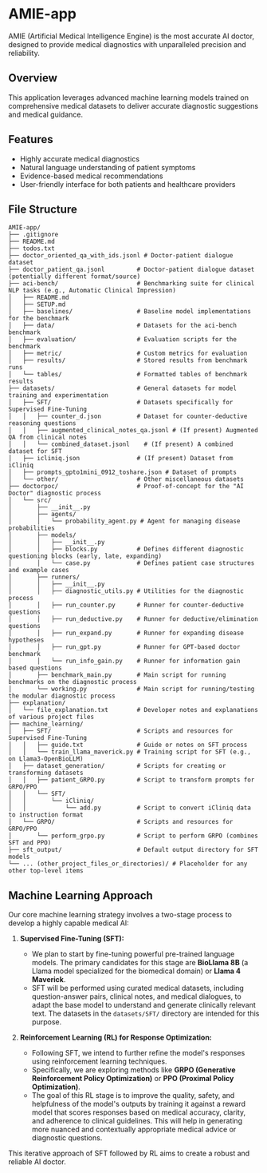 # AMIE-app

AMIE (Artificial Medical Intelligence Engine) is the most accurate AI doctor, designed to provide medical diagnostics with unparalleled precision and reliability.

## Overview

This application leverages advanced machine learning models trained on comprehensive medical datasets to deliver accurate diagnostic suggestions and medical guidance.

## Features

- Highly accurate medical diagnostics
- Natural language understanding of patient symptoms
- Evidence-based medical recommendations
- User-friendly interface for both patients and healthcare providers

## File Structure

```
AMIE-app/
├── .gitignore
├── README.md
├── todos.txt
├── doctor_oriented_qa_with_ids.jsonl # Doctor-patient dialogue dataset
├── doctor_patient_qa.jsonl         # Doctor-patient dialogue dataset (potentially different format/source)
├── aci-bench/                      # Benchmarking suite for clinical NLP tasks (e.g., Automatic Clinical Impression)
│   ├── README.md
│   ├── SETUP.md
│   ├── baselines/                  # Baseline model implementations for the benchmark
│   ├── data/                       # Datasets for the aci-bench benchmark
│   ├── evaluation/                 # Evaluation scripts for the benchmark
│   ├── metric/                     # Custom metrics for evaluation
│   ├── results/                    # Stored results from benchmark runs
│   └── tables/                     # Formatted tables of benchmark results
├── datasets/                       # General datasets for model training and experimentation
│   ├── SFT/                        # Datasets specifically for Supervised Fine-Tuning
│   │   ├── counter_d.json          # Dataset for counter-deductive reasoning questions
│   │   ├── augmented_clinical_notes_qa.jsonl # (If present) Augmented QA from clinical notes
│   │   └── combined_dataset.jsonl    # (If present) A combined dataset for SFT
│   ├── icliniq.json                # (If present) Dataset from iCliniq
│   ├── prompts_gpto1mini_0912_toshare.json # Dataset of prompts
│   └── other/                      # Other miscellaneous datasets
├── doctorpoc/                      # Proof-of-concept for the "AI Doctor" diagnostic process
│   └── src/
│       ├── __init__.py
│       ├── agents/
│       │   └── probability_agent.py # Agent for managing disease probabilities
│       ├── models/
│       │   ├── __init__.py
│       │   ├── blocks.py           # Defines different diagnostic questioning blocks (early, late, expanding)
│       │   └── case.py             # Defines patient case structures and example cases
│       ├── runners/
│       │   ├── __init__.py
│       │   ├── diagnostic_utils.py # Utilities for the diagnostic process
│       │   ├── run_counter.py      # Runner for counter-deductive questions
│       │   ├── run_deductive.py    # Runner for deductive/elimination questions
│       │   ├── run_expand.py       # Runner for expanding disease hypotheses
│       │   ├── run_gpt.py          # Runner for GPT-based doctor benchmark
│       │   └── run_info_gain.py    # Runner for information gain based questions
│       ├── benchmark_main.py       # Main script for running benchmarks on the diagnostic process
│       └── working.py              # Main script for running/testing the modular diagnostic process
├── explanation/
│   └── file_explanation.txt        # Developer notes and explanations of various project files
├── machine_learning/
│   ├── SFT/                        # Scripts and resources for Supervised Fine-Tuning
│   │   ├── guide.txt               # Guide or notes on SFT process
│   │   └── train_llama_maverick.py # Training script for SFT (e.g., on Llama3-OpenBioLLM)
│   ├── dataset_generation/         # Scripts for creating or transforming datasets
│   │   ├── patient_GRPO.py         # Script to transform prompts for GRPO/PPO
│   │   └── SFT/
│   │       └── iCliniq/
│   │           └── add.py          # Script to convert iCliniq data to instruction format
│   └── GRPO/                       # Scripts and resources for GRPO/PPO
│       └── perform_grpo.py         # Script to perform GRPO (combines SFT and PPO)
├── sft_output/                     # Default output directory for SFT models
└── ... (other_project_files_or_directories)/ # Placeholder for any other top-level items
```

## Machine Learning Approach

Our core machine learning strategy involves a two-stage process to develop a highly capable medical AI:

1.  **Supervised Fine-Tuning (SFT):**
    *   We plan to start by fine-tuning powerful pre-trained language models. The primary candidates for this stage are **BioLlama 8B** (a Llama model specialized for the biomedical domain) or **Llama 4 Maverick**.
    *   SFT will be performed using curated medical datasets, including question-answer pairs, clinical notes, and medical dialogues, to adapt the base model to understand and generate clinically relevant text. The datasets in the `datasets/SFT/` directory are intended for this purpose.

2.  **Reinforcement Learning (RL) for Response Optimization:**
    *   Following SFT, we intend to further refine the model's responses using reinforcement learning techniques.
    *   Specifically, we are exploring methods like **GRPO (Generative Reinforcement Policy Optimization)** or **PPO (Proximal Policy Optimization)**.
    *   The goal of this RL stage is to improve the quality, safety, and helpfulness of the model's outputs by training it against a reward model that scores responses based on medical accuracy, clarity, and adherence to clinical guidelines. This will help in generating more nuanced and contextually appropriate medical advice or diagnostic questions.

This iterative approach of SFT followed by RL aims to create a robust and reliable AI doctor.


